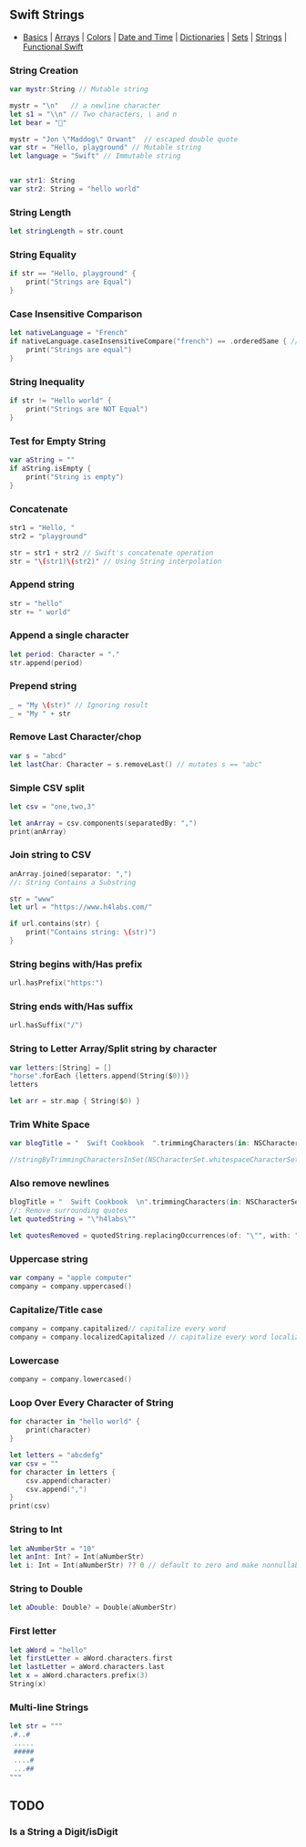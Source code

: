
## Swift Strings

- [Basics](README.md) | [Arrays](array.md) | [Colors](color.md) | [Date and Time](Dates/README.md) | [Dictionaries](dictionary.md) | [Sets](sets.md) | [Strings](strings.md) | [Functional Swift](functional.md)

###  String Creation

```swift
var mystr:String // Mutable string

mystr = "\n"   // a newline character
let s1 = "\\n" // Two characters, \ and n
let bear = "🐻"

mystr = "Jon \"Maddog\" Orwant"  // escaped double quote
var str = "Hello, playground" // Mutable string
let language = "Swift" // Immutable string


var str1: String
var str2: String = "hello world"
```

### String Length

```swift
let stringLength = str.count
```

###  String Equality

```swift
if str == "Hello, playground" {
    print("Strings are Equal")
}
```

###  Case Insensitive Comparison

```swift
let nativeLanguage = "French"
if nativeLanguage.caseInsensitiveCompare("french") == .orderedSame { // NSComparisonResult.OrderedSame
    print("Strings are equal")
}
```

### String Inequality

```swift
if str != "Hello world" {
    print("Strings are NOT Equal")
}
```


### Test for Empty String
```swift
var aString = ""
if aString.isEmpty {
    print("String is empty")
}
```


### Concatenate

```swift
str1 = "Hello, "
str2 = "playground"

str = str1 + str2 // Swift's concatenate operation
str = "\(str1)\(str2)" // Using String interpolation
```

### Append string

```swift
str = "hello"
str += " world"
```

###  Append a single character

```swift
let period: Character = "."
str.append(period)
```


### Prepend string

```swift
_ = "My \(str)" // Ignoring result
_ = "My " + str
```

### Remove Last Character/chop

```swift
var s = "abcd"
let lastChar: Character = s.removeLast() // mutates s == "abc"
```

###  Simple CSV split

```swift
let csv = "one,two,3"

let anArray = csv.components(separatedBy: ",")
print(anArray)
```

### Join string to CSV

```swift
anArray.joined(separator: ",")
//: String Contains a Substring

str = "www"
let url = "https://www.h4labs.com/"

if url.contains(str) {
    print("Contains string: \(str)")
}
```


### String begins with/Has prefix

```swift
url.hasPrefix("https:")
```

### String ends with/Has suffix

```swift
url.hasSuffix("/")
```


### String to Letter Array/Split string by character

```swift
var letters:[String] = []
"horse".forEach {letters.append(String($0))}
letters
```

```swift
let arr = str.map { String($0) }
```

###  Trim White Space

```swift
var blogTitle = "  Swift Cookbook  ".trimmingCharacters(in: NSCharacterSet.whitespaces)

//stringByTrimmingCharactersInSet(NSCharacterSet.whitespaceCharacterSet())
```


###  Also remove newlines

```swift
blogTitle = "  Swift Cookbook  \n".trimmingCharacters(in: NSCharacterSet.whitespacesAndNewlines)
//: Remove surrounding quotes
let quotedString = "\"h4labs\""

let quotesRemoved = quotedString.replacingOccurrences(of: "\"", with: "")
```


###  Uppercase string

```swift
var company = "apple computer"
company = company.uppercased()
```

###  Capitalize/Title case

```swift
company = company.capitalized// capitalize every word
company = company.localizedCapitalized // capitalize every word localized
```

###  Lowercase

```swift
company = company.lowercased()
```

###  Loop Over Every Character of String

```swift
for character in "hello world" {
    print(character)
}
```

```swift
let letters = "abcdefg"
var csv = ""
for character in letters {
    csv.append(character)
    csv.append(",")
}
print(csv)
```

### String to Int

```swift
let aNumberStr = "10"
let anInt: Int? = Int(aNumberStr)
let i: Int = Int(aNumberStr) ?? 0 // default to zero and make nonnullable
```

### String to Double

```swift
let aDouble: Double? = Double(aNumberStr)
```

### First letter

```swift
let aWord = "hello"
let firstLetter = aWord.characters.first
let lastLetter = aWord.characters.last
let x = aWord.characters.prefix(3)
String(x)
```

### Multi-line Strings

```swift
let str = """
.#..#
 .....
 #####
 ....#
 ...##
"""
```


## TODO

### Is a String a Digit/isDigit

```swift

```
